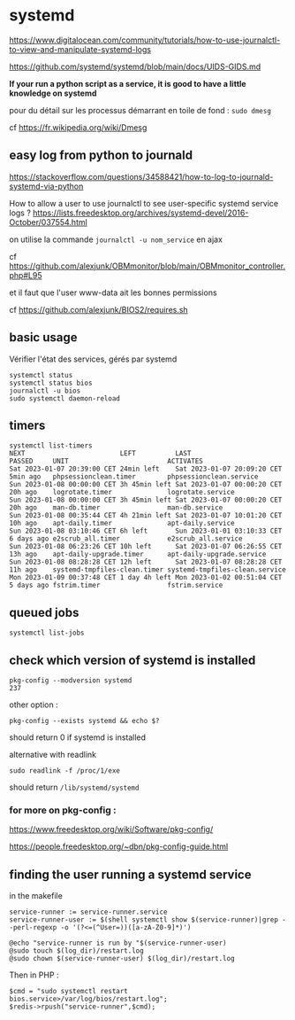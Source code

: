 
# systemd

https://www.digitalocean.com/community/tutorials/how-to-use-journalctl-to-view-and-manipulate-systemd-logs

https://github.com/systemd/systemd/blob/main/docs/UIDS-GIDS.md

**If your run a python script as a service, it is good to have a little knowledge on systemd**

pour du détail sur les processus démarrant en toile de fond : `sudo dmesg`

cf https://fr.wikipedia.org/wiki/Dmesg


## easy log from python to journald

https://stackoverflow.com/questions/34588421/how-to-log-to-journald-systemd-via-python

How to allow a user to use journalctl to see user-specific systemd service logs ? 
https://lists.freedesktop.org/archives/systemd-devel/2016-October/037554.html

on utilise la commande `journalctl -u nom_service` en ajax 

cf https://github.com/alexjunk/OBMmonitor/blob/main/OBMmonitor_controller.php#L95

et il faut que l'user www-data ait les bonnes permissions

cf https://github.com/alexjunk/BIOS2/requires.sh


## basic usage

Vérifier l'état des services, gérés par systemd

```
systemctl status
systemctl status bios
journalctl -u bios
sudo systemctl daemon-reload
```

## timers
```
systemctl list-timers
NEXT                        LEFT          LAST                        PASSED     UNIT                         ACTIVATES
Sat 2023-01-07 20:39:00 CET 24min left    Sat 2023-01-07 20:09:20 CET 5min ago   phpsessionclean.timer        phpsessionclean.service
Sun 2023-01-08 00:00:00 CET 3h 45min left Sat 2023-01-07 00:00:20 CET 20h ago    logrotate.timer              logrotate.service
Sun 2023-01-08 00:00:00 CET 3h 45min left Sat 2023-01-07 00:00:20 CET 20h ago    man-db.timer                 man-db.service
Sun 2023-01-08 00:35:44 CET 4h 21min left Sat 2023-01-07 10:01:20 CET 10h ago    apt-daily.timer              apt-daily.service
Sun 2023-01-08 03:10:46 CET 6h left       Sun 2023-01-01 03:10:33 CET 6 days ago e2scrub_all.timer            e2scrub_all.service
Sun 2023-01-08 06:23:26 CET 10h left      Sat 2023-01-07 06:26:55 CET 13h ago    apt-daily-upgrade.timer      apt-daily-upgrade.service
Sun 2023-01-08 08:28:28 CET 12h left      Sat 2023-01-07 08:28:28 CET 11h ago    systemd-tmpfiles-clean.timer systemd-tmpfiles-clean.service
Mon 2023-01-09 00:37:48 CET 1 day 4h left Mon 2023-01-02 00:51:04 CET 5 days ago fstrim.timer                 fstrim.service
```

## queued jobs 
```
systemctl list-jobs
```

## check which version of systemd is installed
```
pkg-config --modversion systemd
237
```
other option :
```
pkg-config --exists systemd && echo $?
```
should return 0 if systemd is installed

alternative with readlink
```
sudo readlink -f /proc/1/exe
```
should return `/lib/systemd/systemd`

### for more on pkg-config :

https://www.freedesktop.org/wiki/Software/pkg-config/

https://people.freedesktop.org/~dbn/pkg-config-guide.html

## finding the user running a systemd service

in the makefile
```
service-runner := service-runner.service
service-runner-user := $(shell systemctl show $(service-runner)|grep --perl-regexp -o '(?<=(^User=))([a-zA-Z0-9]*)')

@echo "service-runner is run by "$(service-runner-user)
@sudo touch $(log_dir)/restart.log
@sudo chown $(service-runner-user) $(log_dir)/restart.log
```
Then in PHP :

```
$cmd = "sudo systemctl restart bios.service>/var/log/bios/restart.log";
$redis->rpush("service-runner",$cmd);
```      
